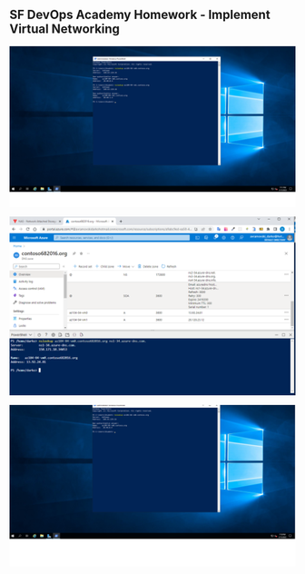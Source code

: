 ## SF DevOps Academy Homework - Implement Virtual Networking


![Vm1 - rdp](./images/Image-1.png "x")


![VM1 -rdp ](./images/Image-2.png "x")


![PowerShel](./images/Image.png "x")

 